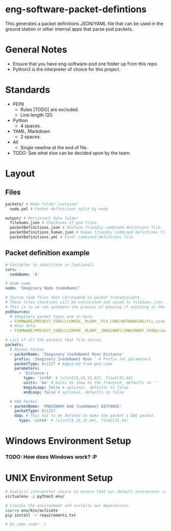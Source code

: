 # eng-software-packet-defintions
This generates a packet definitions JSON/YAML file that can be used in the ground station or other internal apps that parse pod packets.

# General Notes
* Ensure that you have eng-software-pod one folder up from this repo.
* Python3 is the interpreter of choice for this project.

# Standards
* PEP8
  * Rules [TODO] are excluded.
  * Line length 120.
* Python
  * 4 spaces.
* YAML, Markdown
  * 2 spaces.
* All
  * Single newline at the end of file.
* TODO: See what else can be decided upon by the team.

# Layout

## Files
```sh
packets/ # Node folder container
  node.yml # Packet definitions split by node

output/ # Persistent data folder
  fileSums.json # Checksums of pod files.
  packetDefinitions.json # Machine friendly combined defintions file.
  packetDefinitions_human.json # Human friendly combined defintions file.
  packetDefinitions.yml # Final combined defintions file.
```

## Packet definition example
```yaml
# Variables to substitute in [optional]
vars:
  nodeName: 'A'

# Node name
node: 'Imaginary Node {nodeName}'

# Source code files that correspond to packet transmissions.
# These files checksums will be calculated and saved to fileSums.json in the output folder.
# This is so we can automate the process of knowing if anything in the transmission code has changed.
podSources: 
  # Imaginary packet types are in here.
  - FIRMWARE/PROJECT_CODE/LCCM655__RLOOP__FCU_CORE/NETWORKING/fcu_core__net__packet_types.h
  # Moon data.
  - FIRMWARE/PROJECT_CODE/LCCM999__RLOOP__IMAGINARY/IMAGINARY_THING/imaginary_thing__moon__ethernet.c

# List of all the packets that file serves.
packets:
  # Normal Packet
  - packetName: 'Imaginary {nodeName} Moon Distance'
    prefix: 'Imaginary {nodeName} Moon ' # Prefix for parameters
    packetType: 0x1337 # Aqquired from pod code
    parameters:
      - 'Distance':
        type: 'int64' # [u]int[8,16,32,64], float[32,64]
        units: 'km' # Units to show on the frontend, defaults to ''
        beginLoop: false # optional, defaults to false
        endLoop: false # optional, defaults to false

  # DAQ Packet
  - packetName: 'IMAGINARY DAQ {nodeName} DISTANCE'
    packetType: 0x1337
    daq: # This has to be defined to make the packet a DAQ packet.
      type: 'int64' # [u]int[8,16,32,64], float[32,64]
```

# Windows Environment Setup
### TODO: How does Windows work? :P

# UNIX Environment Setup
```sh
# Explicit interpreter choice to ensure that our default interpreter is python3.
virtualenv -p python3 env/

# Creates the environment and installs our dependicies.
source env/bin/activate
pip install -r requirements.txt

# Do some code! :)
````
